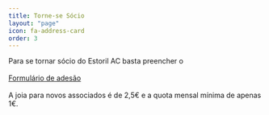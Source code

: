 ```yaml
---
title: Torne-se Sócio
layout: "page"
icon: fa-address-card
order: 3
---
```


Para se tornar sócio do Estoril AC basta preencher o
<br><br>
<a target="_blank" href="https://form.jotform.com/201647895780367" class="button scrolly">Formulário de adesão</a>
<br><br>
A joia para novos associados é de 2,5€ e a quota mensal mínima de apenas 1€.